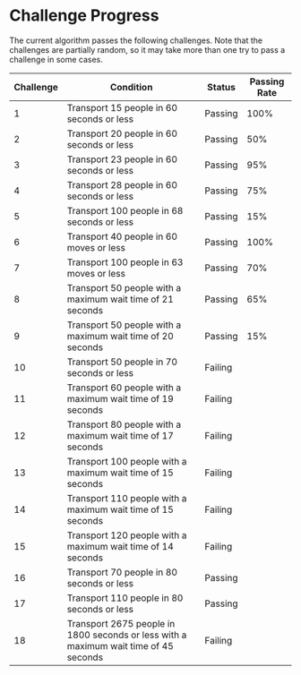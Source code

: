 # Challenge Progress
The current algorithm passes the following challenges. Note that the challenges are partially random, so it may take more than one try to pass a challenge in some cases.

| Challenge | Condition | Status | Passing Rate |
|---|---|---|---|
| 1 | Transport 15 people in 60 seconds or less | Passing | 100% |
| 2 | Transport 20 people in 60 seconds or less | Passing | 50% |
| 3 | Transport 23 people in 60 seconds or less | Passing | 95% |
| 4 | Transport 28 people in 60 seconds or less | Passing | 75% |
| 5 | Transport 100 people in 68 seconds or less | Passing | 15% |
| 6 | Transport 40 people in 60 moves or less | Passing | 100% |
| 7 | Transport 100 people in 63 moves or less | Passing | 70% |
| 8 | Transport 50 people with a maximum wait time of 21 seconds | Passing | 65% |
| 9 | Transport 50 people with a maximum wait time of 20 seconds | Passing | 15% |
| 10 | Transport 50 people in 70 seconds or less | Failing |
| 11 | Transport 60 people with a maximum wait time of 19 seconds | Failing |
| 12 | Transport 80 people with a maximum wait time of 17 seconds | Failing |
| 13 | Transport 100 people with a maximum wait time of 15 seconds | Failing |
| 14 | Transport 110 people with a maximum wait time of 15 seconds | Failing |
| 15 | Transport 120 people with a maximum wait time of 14 seconds | Failing |
| 16 | Transport 70 people in 80 seconds or less | Passing |
| 17 | Transport 110 people in 80 seconds or less | Passing |
| 18 | Transport 2675 people in 1800 seconds or less with a maximum wait time of 45 seconds | Failing |
